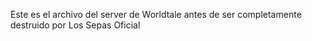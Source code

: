 Este es el archivo del server de Worldtale antes de ser completamente destruido por Los Sepas Oficial
